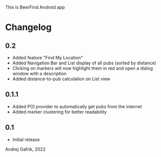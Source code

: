 This is BeerFind Android app

# Changelog

## 0.2
- Added feature "Find My Location"
- Added Navigation Bar and List display of all pubs (sorted by distance)
- Clicking on markers will now highlight them in red and open a dialog window with a description
- Added distance-to-pub calculation on List view

## 0.1.1
- Added POI provider to automatically get pubs from the internet
- Added marker clustering for better readability

## 0.1
- Initial release



Andrej Gafrik, 2022
